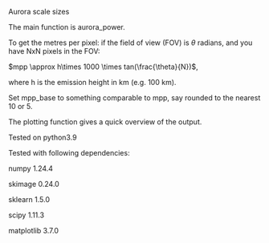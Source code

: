 Aurora scale sizes

The main function is aurora_power.

To get the metres per pixel: if the field of view (FOV) is $\theta$ radians, and you have NxN pixels in the FOV:

$mpp \approx h\times 1000 \times tan(\frac{\theta}{N})$,

where h is the emission height in km (e.g. 100 km).

Set mpp_base to something comparable to mpp, say rounded to the nearest 10 or 5.

The plotting function gives a quick overview of the output.

Tested on python3.9

Tested with following dependencies:

numpy 1.24.4

skimage 0.24.0

sklearn 1.5.0

scipy 1.11.3

matplotlib 3.7.0

